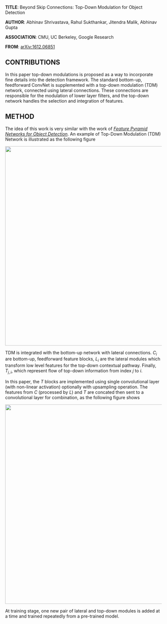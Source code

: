 **TITLE**: Beyond Skip Connections: Top-Down Modulation for Object Detection

**AUTHOR**: Abhinav Shrivastava, Rahul Sukthankar, Jitendra Malik, Abhinav Gupta

**ASSOCIATION**: CMU, UC Berkeley, Google Research

**FROM**: [arXiv:1612.06851](https://arxiv.org/abs/1612.06851)

## CONTRIBUTIONS ##

In this paper top-down modulations is proposed as a way to incorporate fine details into the detection framework. The standard bottom-up, feedforward ConvNet is supplemented with a top-down modulation (TDM) network, connected using lateral connections. These connections are responsible for the modulation of lower layer filters, and the top-down network handles the selection and integration of features.

## METHOD ##

The idea of this work is very similar with the work of *[Feature Pyramid Networks for Object Detection](http://joshua881228.webfactional.com/blog_reading-note-feature-pyramid-networks-for-object-detection_181/)*. An example of Top-Down Modulation (TDM) Network is illustrated as the following figure

<img class="img-responsive center-block" src="https://raw.githubusercontent.com/joshua19881228/my_blogs/master/Computer_Vision/Reading_Note/figures/TDM_1.jpg" alt="" width="640"/>

TDM is integrated with the bottom-up network with lateral connections. $C_{i}$ are bottom-up, feedforward feature blocks, $L_{i}$ are the lateral modules which transform low level features for the top-down contextual pathway. Finally, $T_{j,i}$, which represent flow of top-down information from index $j$ to $i$. 

In this paper, the $T$ blocks are implemented using single convolutional layer (with non-linear activation) optionally with upsampling operation. The features from $C$ (processed by $L$) and $T$ are concated then sent to a convolutional layer for combination, as the following figure shows

<img class="img-responsive center-block" src="https://raw.githubusercontent.com/joshua19881228/my_blogs/master/Computer_Vision/Reading_Note/figures/TDM_2.jpg" alt="" width="640"/>

At training stage, one new pair of lateral and top-down modules is added at a time and trained repeatedly from a pre-trained model.